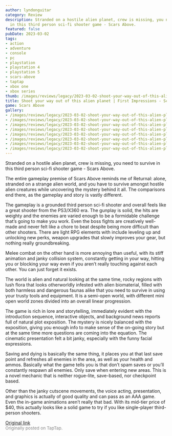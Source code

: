 ```yaml
---
author: lyndonguitar
category: Review
description: Stranded on a hostile alien planet, crew is missing, you need to survive
  in this third person sci-fi shooter game - Scars Above.
featured: false
pubDate: 2023-03-02
tags:
- action
- adventure
- console
- pc
- playstation
- playstation 4
- playstation 5
- scars-above
- taptap
- xbox one
- xbox series
thumb: /images/reviews/legacy/2023-03-02-shoot-your-way-out-of-this-alien-planet--first-impressions---scars-above-0.avif
title: Shoot your way out of this alien planet | First Impressions - Scars Above
game: Scars Above
gallery:
- /images/reviews/legacy/2023-03-02-shoot-your-way-out-of-this-alien-planet--first-impressions---scars-above-0.avif
- /images/reviews/legacy/2023-03-02-shoot-your-way-out-of-this-alien-planet--first-impressions---scars-above-1.avif
- /images/reviews/legacy/2023-03-02-shoot-your-way-out-of-this-alien-planet--first-impressions---scars-above-2.avif
- /images/reviews/legacy/2023-03-02-shoot-your-way-out-of-this-alien-planet--first-impressions---scars-above-3.avif
- /images/reviews/legacy/2023-03-02-shoot-your-way-out-of-this-alien-planet--first-impressions---scars-above-4.avif
- /images/reviews/legacy/2023-03-02-shoot-your-way-out-of-this-alien-planet--first-impressions---scars-above-5.avif
- /images/reviews/legacy/2023-03-02-shoot-your-way-out-of-this-alien-planet--first-impressions---scars-above-6.avif
- /images/reviews/legacy/2023-03-02-shoot-your-way-out-of-this-alien-planet--first-impressions---scars-above-7.avif
---
```

Stranded on a hostile alien planet, crew is missing, you need to survive in this third person sci-fi shooter game - Scars Above.

The entire gameplay premise of Scars Above reminds me of Returnal: alone, stranded on a strange alien world, and you have to survive amongst hostile alien creatures while uncovering the mystery behind it all. The comparisons end there, as the gameplay and story is vastly different.

The gameplay is a grounded third person sci-fi shooter and overall feels like a great shooter from the PS3/X360 era. The gunplay is solid, the hits are weighty and the enemies are varied enough to be a formidable challenge that’s going to make you work. Even the boss fights are creatively well-made and never felt like a chore to beat despite being more difficult than other shooters. There are light RPG elements with include leveling up and unlocking new perks, weapon upgrades that slowly improves your gear, but nothing really groundbreaking.

Melee combat on the other hand is more annoying than useful, with its stiff animation and janky collision system, constantly getting in your way, hitting you or blocking your way even if you aren’t really touching against each other. You can just forget it exists.

The world is alien and natural looking at the same time, rocky regions with lush flora that looks otherworldly infested with alien biomaterial, filled with both harmless and dangerous faunas alike that you need to survive in using your trusty tools and equipment. It is a semi-open world, with different mini open world zones divided into an overall linear progression.

The game is rich in lore and storytelling, immediately evident with the introduction sequence, interactive objects, and background news reports full of natural plot exposition. The mystery is nicely balanced with the exposition, giving you enough info to make sense of the on-going story but at the same time more questions are coming into the equation. The cinematic presentation felt a bit janky, especially with the funny facial expressions.

Saving and dying is basically the same thing, it places you at that last save point and refreshes all enemies in the area, as well as your health and ammos. Basically what the game tells you is that don’t spam saves or you’ll constantly respawn all enemies. Only save when entering new areas. This is a novel mechanic that is neither rogue-lite, save-based, nor checkpoint based.

Other than the janky cutscene movements, the voice acting, presentation, and graphics is actually of good quality and can pass as an AAA game. Even the in-game animations aren’t really that bad. With its mid-tier price of $40, this actually looks like a solid game to try if you like single-player third-person shooters.

[Original link](https://www.taptap.io/post/4689344)<br><span style="font-size: 0.95em; color: #888;">Originally posted on TapTap.</span>